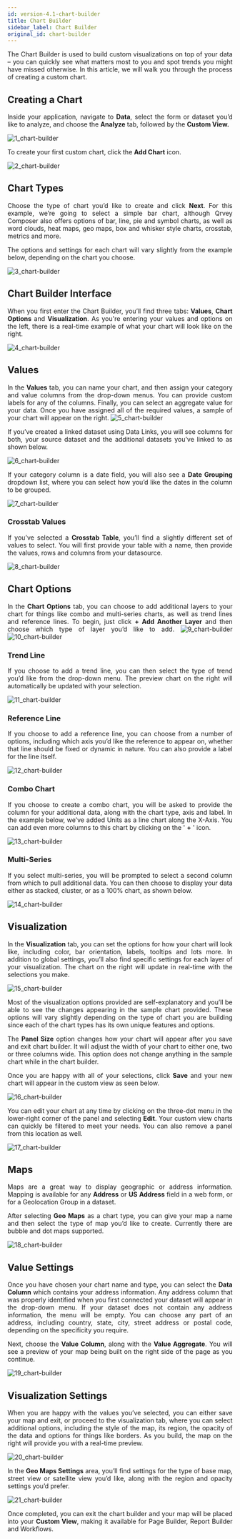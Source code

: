 ```yaml
---
id: version-4.1-chart-builder
title: Chart Builder
sidebar_label: Chart Builder
original_id: chart-builder
---
```


<div style="text-align: justify">

The Chart Builder is used to build custom visualizations on top of your data – you can quickly see what matters most to you and spot trends you might have missed otherwise. In this article, we will walk you through the process of creating a custom chart.

## Creating a Chart
Inside your application, navigate to **Data**, select the form or dataset you’d like to analyze, and choose the **Analyze** tab, followed by the **Custom View.**

![1_chart-builder](https://s3.amazonaws.com/cdn.qrvey.com/documentation_assets/ui-docs/dataviews/3.4.3.7_chart-builder/1_chart-builder.png#thumbnail-60)

To create your first custom chart, click the **Add Chart** icon.

![2_chart-builder](https://s3.amazonaws.com/cdn.qrvey.com/documentation_assets/ui-docs/dataviews/3.4.3.7_chart-builder/2_chart-builder.png#thumbnail-20)

## Chart Types
Choose the type of chart you’d like to create and click **Next**. For this example, we’re going to select a simple bar chart, although Qrvey Composer also offers options of bar, line, pie and symbol charts, as well as word clouds, heat maps,  geo maps,  box and whisker style charts, crosstab, metrics and more. 

The options and settings for each chart will vary slightly from the example below, depending on the chart you choose.

![3_chart-builder](https://s3.amazonaws.com/cdn.qrvey.com/documentation_assets/ui-docs/dataviews/3.4.3.7_chart-builder/3_chart-builder.png#thumbnail)

## Chart Builder Interface
When you first enter the Chart Builder, you’ll find three tabs: **Values**, **Chart Options** and **Visualization**. As you're entering your values and options on the left, there is a real-time example of what your chart will look like on the right.

![4_chart-builder](https://s3.amazonaws.com/cdn.qrvey.com/documentation_assets/ui-docs/dataviews/3.4.3.7_chart-builder/4_chart-builder.png#thumbnail)

## Values
In the **Values** tab, you can name your chart, and then assign your category and value columns from the drop-down menus. You can provide custom labels for any of the columns. Finally, you can select an aggregate value for your data. Once you have assigned all of the required values, a sample of your chart will appear on the right.
![5_chart-builder](https://s3.amazonaws.com/cdn.qrvey.com/documentation_assets/ui-docs/dataviews/3.4.3.7_chart-builder/5_chart-builder.png#thumbnail)

If you’ve created a linked dataset using Data Links, you will see columns for both, your source dataset and the additional datasets you’ve linked to as shown below.

![6_chart-builder](https://s3.amazonaws.com/cdn.qrvey.com/documentation_assets/ui-docs/dataviews/3.4.3.7_chart-builder/6_chart-builder.png#thumbnail-60)

If your category column is a date field, you will also see a **Date Grouping** dropdown list, where you can select how you’d like the dates in the column to be grouped.

![7_chart-builder](https://s3.amazonaws.com/cdn.qrvey.com/documentation_assets/ui-docs/dataviews/3.4.3.7_chart-builder/7_chart-builder.png#thumbnail-60)

### Crosstab Values
If you’ve selected a **Crosstab Table**, you’ll find a slightly different set of values to select. You will first provide your table with a name, then provide the values, rows and columns from your datasource.

![8_chart-builder](https://s3.amazonaws.com/cdn.qrvey.com/documentation_assets/ui-docs/dataviews/3.4.3.7_chart-builder/8_chart-builder.png#thumbnail-60)

## Chart Options
In the **Chart Options** tab, you can choose to add additional layers to your chart for things like combo and multi-series charts, as well as trend lines and reference lines. To begin, just click **+ Add Another Layer** and then choose which type of layer you’d like to add.
![9_chart-builder](https://s3.amazonaws.com/cdn.qrvey.com/documentation_assets/ui-docs/dataviews/3.4.3.7_chart-builder/9_chart-builder.png#thumbnail-60)
![10_chart-builder](https://s3.amazonaws.com/cdn.qrvey.com/documentation_assets/ui-docs/dataviews/3.4.3.7_chart-builder/10_chart-builder.png#thumbnail-60)

### Trend Line
If you choose to add a trend line, you can then select the type of trend you’d like from the drop-down menu. The preview chart on the right will automatically be updated with your selection.

![11_chart-builder](https://s3.amazonaws.com/cdn.qrvey.com/documentation_assets/ui-docs/dataviews/3.4.3.7_chart-builder/11_chart-builder.png#thumbnail-80)

### Reference Line
If you choose to add a reference line, you can choose from a number of options, including which axis you’d like the reference to appear on, whether that line should be fixed or dynamic in nature. You can also provide a label for the line itself.

![12_chart-builder](https://s3.amazonaws.com/cdn.qrvey.com/documentation_assets/ui-docs/dataviews/3.4.3.7_chart-builder/12_chart-builder.png#thumbnail-80)

### Combo Chart
If you choose to create a combo chart, you will be asked to provide the column for your additional data, along with the chart type, axis and label. In the example below, we’ve added Units as a line chart along the X-Axis. You can add even more columns to this chart by clicking on the ' **+** ' icon.

![13_chart-builder](https://s3.amazonaws.com/cdn.qrvey.com/documentation_assets/ui-docs/dataviews/3.4.3.7_chart-builder/13_chart-builder.png#thumbnail-80)

### Multi-Series
If you select multi-series, you will be prompted to select a second column from which to pull additional data. You can then choose to display your data either as stacked, cluster, or as a 100% chart, as shown below.

![14_chart-builder](https://s3.amazonaws.com/cdn.qrvey.com/documentation_assets/ui-docs/dataviews/3.4.3.7_chart-builder/14_chart-builder.png#thumbnail-80)

## Visualization
In the **Visualization** tab, you can set the options for how your chart will look like, including color, bar orientation, labels, tooltips and lots more. In addition to global settings, you’ll also find specific settings for each layer of your visualization. The chart on the right will update in real-time with the selections you make.

![15_chart-builder](https://s3.amazonaws.com/cdn.qrvey.com/documentation_assets/ui-docs/dataviews/3.4.3.7_chart-builder/15_chart-builder.png#thumbnail-80)

Most of the visualization options provided are self-explanatory and you’ll be able to see the changes appearing in the sample chart provided. These options will vary slightly depending on the type of chart you are building since each of the chart types has its own unique features and options.

The **Panel Size** option changes how your chart will appear after you save and exit chart builder. It will adjust the width of your chart to either one, two or three columns wide. This option does not change anything in the sample chart while in the chart builder.

Once you are happy with all of your selections, click **Save** and your new chart will appear in the custom view as seen below.

![16_chart-builder](https://s3.amazonaws.com/cdn.qrvey.com/documentation_assets/ui-docs/dataviews/3.4.3.7_chart-builder/16_chart-builder.png#thumbnail)

You can edit your chart at any time by clicking on the three-dot menu in the lower-right corner of the panel and selecting **Edit**. Your custom view charts can quickly be filtered to meet your needs. You can also remove a panel from this location as well.

![17_chart-builder](https://s3.amazonaws.com/cdn.qrvey.com/documentation_assets/ui-docs/dataviews/3.4.3.7_chart-builder/17_chart-builder.png#thumbnail-40)

## Maps
Maps are a great way to display geographic or address information. Mapping is available for any **Address** or **US Address** field in a web form, or for a Geolocation Group in a dataset.

After selecting **Geo Maps** as a chart type, you can give your map a name and then select the type of map you’d like to create. Currently there are bubble and dot maps supported.

![18_chart-builder](https://s3.amazonaws.com/cdn.qrvey.com/documentation_assets/ui-docs/dataviews/3.4.3.7_chart-builder/18_chart-builder.png#thumbnail-40)

## Value Settings
Once you have chosen your chart name and type, you can select the **Data Column** which contains your address information. Any address column that was properly identified when you first connected your dataset will appear in the drop-down menu. If your dataset does not contain any address information, the menu will be empty. You can choose any part of an address, including country, state, city, street address or postal code, depending on the specificity you require.

Next, choose the **Value Column**, along with the **Value Aggregate**. You will see a preview of your map being built on the right side of the page as you continue.

![19_chart-builder](https://s3.amazonaws.com/cdn.qrvey.com/documentation_assets/ui-docs/dataviews/3.4.3.7_chart-builder/19_chart-builder.png#thumbnail)

## Visualization Settings
When you are happy with the values you’ve selected, you can either save your map and exit, or proceed to the visualization tab, where you can select additional options, including the style of the map, its region, the opacity of the data and options for things like borders. As you build, the map on the right will provide you with a real-time preview.

![20_chart-builder](https://s3.amazonaws.com/cdn.qrvey.com/documentation_assets/ui-docs/dataviews/3.4.3.7_chart-builder/20_chart-builder.png#thumbnail)

In the **Geo Maps Settings** area, you’ll find settings for the type of base map, street view or satellite view you’d like, along with the region and opacity settings you’d prefer. 

![21_chart-builder](https://s3.amazonaws.com/cdn.qrvey.com/documentation_assets/ui-docs/dataviews/3.4.3.7_chart-builder/21_chart-builder.png#thumbnail-60)

Once completed, you can exit the chart builder and your map will be placed into your **Custom View**, making it available for Page Builder, Report Builder and Workflows. 